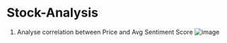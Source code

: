 # Stock-Analysis

1. Analyse correlation between Price and Avg Sentiment Score
![image](https://github.com/user-attachments/assets/4856b1d6-1bd0-4a16-a13f-8df556ea35f3)
